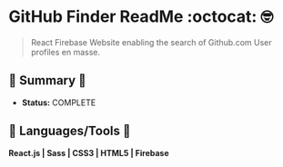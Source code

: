 # GitHub Finder ReadMe :octocat: :nerd_face:
> React Firebase Website enabling the search of Github.com User profiles en masse.

## :satellite: Summary :satellite:
   - __Status:__ COMPLETE 

## :hammer: Languages/Tools :hammer:
__React.js | Sass | CSS3 | HTML5 | Firebase__
